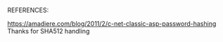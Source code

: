 REFERENCES:

https://amadiere.com/blog/2011/2/c-net-classic-asp-password-hashing
Thanks for SHA512 handling

